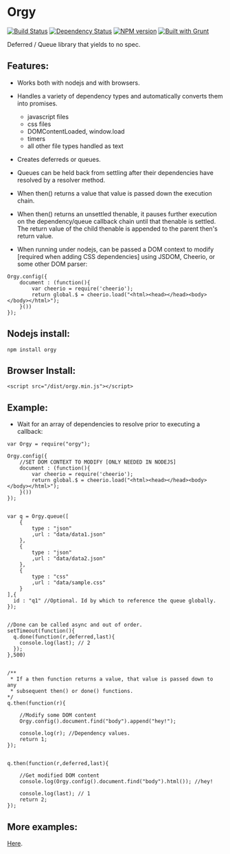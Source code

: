 Orgy
====

[![Build Status](https://travis-ci.org/tecfu/orgy-js.svg?branch=master)](https://travis-ci.org/tecfu/orgy-js) [![Dependency Status](https://david-dm.org/tecfu/orgy-js.png)](https://david-dm.org/tecfu/orgy-js) [![NPM version](https://badge.fury.io/js/orgy.svg)](http://badge.fury.io/js/orgy) [![Built with Grunt](https://cdn.gruntjs.com/builtwith.png)](http://gruntjs.com/)

Deferred / Queue library that yields to no spec.  

## Features:
- Works both with nodejs and with browsers. 
- Handles a variety of dependency types and automatically converts them into promises.
    - javascript files
    - css files
    - DOMContentLoaded, window.load
    - timers
    - all other file types handled as text

- Creates deferreds or queues.
- Queues can be held back from settling after their dependencies have resolved by a resolver method. 
- When then() returns a value that value is passed down the execution chain.
- When then() returns an unsettled thenable, it pauses further execution on the dependency/queue callback chain until that thenable is settled. The return value of the child thenable is appended to the parent then's return value.
- When running under nodejs, can be passed a DOM context to modify [required when adding CSS dependencies] using JSDOM, Cheerio, or some other DOM parser: 
```
Orgy.config({
    document : (function(){
        var cheerio = require('cheerio');
        return global.$ = cheerio.load("<html><head></head><body></body></html>");
    }())
});
```

## Nodejs install:

```
npm install orgy
```

## Browser Install:

```
<script src="/dist/orgy.min.js"></script>
```

## Example:

- Wait for an array of dependencies to resolve prior to executing a callback:


```
var Orgy = require("orgy");

Orgy.config({
    //SET DOM CONTEXT TO MODIFY [ONLY NEEDED IN NODEJS]
    document : (function(){
        var cheerio = require('cheerio');
        return global.$ = cheerio.load("<html><head></head><body></body></html>");
    }())
});


var q = Orgy.queue([
    {
        type : "json"
        ,url : "data/data1.json"
    },
    {
        type : "json"
        ,url : "data/data2.json"
    },
    {
        type : "css"
        ,url : "data/sample.css"
    }
],{
  id : "q1" //Optional. Id by which to reference the queue globally.
});


//Done can be called async and out of order.
setTimeout(function(){
  q.done(function(r,deferred,last){ 
    console.log(last); // 2
  });
},500)


/**
 * If a then function returns a value, that value is passed down to any
 * subsequent then() or done() functions.
*/
q.then(function(r){

    //Modify some DOM content
    Orgy.config().document.find("body").append("hey!");

    console.log(r); //Dependency values.
    return 1;
});


q.then(function(r,deferred,last){

    //Get modified DOM content
    console.log(Orgy.config().document.find("body").html()); //hey!

    console.log(last); // 1
    return 2;
});
```

## More examples:

[Here](https://github.com/tecfu/orgy/tree/master/demos).
